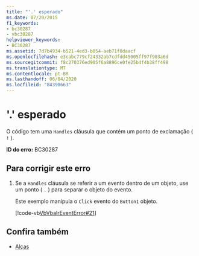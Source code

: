```yaml
---
title: "'.' esperado"
ms.date: 07/20/2015
f1_keywords:
- bc30287
- vbc30287
helpviewer_keywords:
- BC30287
ms.assetid: 7d7b4934-b521-4ed3-b054-aeb71f8daacf
ms.openlocfilehash: e3cabc779cf24332ab7cdfdd45005ff97f903a6d
ms.sourcegitcommit: f8c270376ed905f6a8896ce0fe25b4f4b38ff498
ms.translationtype: MT
ms.contentlocale: pt-BR
ms.lasthandoff: 06/04/2020
ms.locfileid: "84390663"
---
```

# <a name="-expected"></a>'.' esperado
O código tem uma `Handles` cláusula que contém um ponto de exclamação ( `!` ).  
  
 **ID do erro:** BC30287  
  
## <a name="to-correct-this-error"></a>Para corrigir este erro  
  
1. Se a `Handles` cláusula se referir a um evento dentro de um objeto, use um ponto ( `.` ) para separar o objeto do evento.  
  
     Este exemplo manipula o `Click` evento do `Button1` objeto.  
  
     [!code-vb[VbVbalrEventError#21](~/samples/snippets/visualbasic/VS_Snippets_VBCSharp/VbVbalrEventError/VB/VbVbalrEventError.vb#21)]  
  
## <a name="see-also"></a>Confira também

- [Alças](../language-reference/statements/handles-clause.md)
